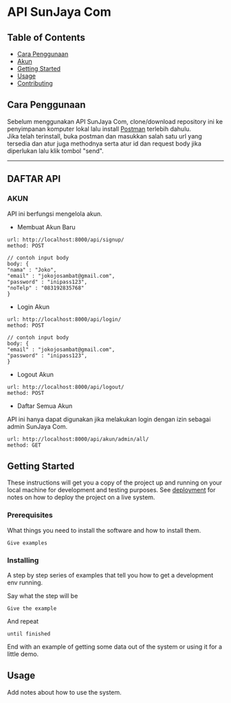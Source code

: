 # API SunJaya Com

## Table of Contents

- [Cara Penggunaan](#tutor)
- [Akun](#akun)
- [Getting Started](#getting_started)
- [Usage](#usage)
- [Contributing](../CONTRIBUTING.md)

## Cara Penggunaan <a name="tutor"></a>

Sebelum menggunakan API SunJaya Com, clone/download repository ini ke penyimpanan komputer lokal lalu install <a href="https://www.postman.com/downloads/">Postman</a> terlebih dahulu.<br/>
Jika telah terinstall, buka postman dan masukkan salah satu url yang tersedia dan atur juga methodnya serta atur id dan request body jika diperlukan lalu klik tombol "send".<hr/>

## DAFTAR API

### AKUN <a name = "akun"></a>

API ini berfungsi mengelola akun.

- Membuat Akun Baru

```
url: http://localhost:8000/api/signup/
method: POST

// contoh input body
body: {
"nama" : "Joko",
"email" : "jokojosambat@gmail.com",
"password" : "inipass123",
"noTelp" : "083192835768"
}
```

- Login Akun

```
url: http://localhost:8000/api/login/
method: POST

// contoh input body
body: {
"email" : "jokojosambat@gmail.com",
"password" : "inipass123",
}
```

- Logout Akun

```
url: http://localhost:8000/api/logout/
method: POST
```

- Daftar Semua Akun

API ini hanya dapat digunakan jika melakukan login dengan izin sebagai admin SunJaya Com.

```
url: http://localhost:8000/api/akun/admin/all/
method: GET
```

## Getting Started <a name = "getting_started"></a>

These instructions will get you a copy of the project up and running on your local machine for development and testing purposes. See [deployment](#deployment) for notes on how to deploy the project on a live system.

### Prerequisites

What things you need to install the software and how to install them.

```
Give examples
```

### Installing

A step by step series of examples that tell you how to get a development env running.

Say what the step will be

```
Give the example
```

And repeat

```
until finished
```

End with an example of getting some data out of the system or using it for a little demo.

## Usage <a name = "usage"></a>

Add notes about how to use the system.
